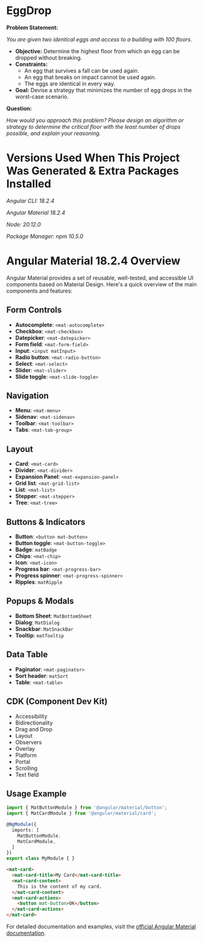# EggDrop

**Problem Statement:**

*You are given two identical eggs and access to a building with 100 floors.*

- **Objective:** Determine the highest floor from which an egg can be dropped without breaking.
- **Constraints:**
  - An egg that survives a fall can be used again.
  - An egg that breaks on impact cannot be used again.
  - The eggs are identical in every way.
- **Goal:** Devise a strategy that minimizes the number of egg drops in the worst-case scenario.

**Question:**

*How would you approach this problem? Please design an algorithm or strategy to determine the critical floor with the least number of drops possible, and explain your reasoning.*


# Versions Used When This Project Was Generated & Extra Packages Installed
*Angular CLI: 18.2.4*

*Angular Material 18.2.4*

*Node: 20.12.0*

*Package Manager: npm 10.5.0*

# Angular Material 18.2.4 Overview

Angular Material provides a set of reusable, well-tested, and accessible UI components based on Material Design. Here's a quick overview of the main components and features:

## Form Controls

- **Autocomplete**: `<mat-autocomplete>`
- **Checkbox**: `<mat-checkbox>`
- **Datepicker**: `<mat-datepicker>`
- **Form field**: `<mat-form-field>`
- **Input**: `<input matInput>`
- **Radio button**: `<mat-radio-button>`
- **Select**: `<mat-select>`
- **Slider**: `<mat-slider>`
- **Slide toggle**: `<mat-slide-toggle>`

## Navigation

- **Menu**: `<mat-menu>`
- **Sidenav**: `<mat-sidenav>`
- **Toolbar**: `<mat-toolbar>`
- **Tabs**: `<mat-tab-group>`

## Layout

- **Card**: `<mat-card>`
- **Divider**: `<mat-divider>`
- **Expansion Panel**: `<mat-expansion-panel>`
- **Grid list**: `<mat-grid-list>`
- **List**: `<mat-list>`
- **Stepper**: `<mat-stepper>`
- **Tree**: `<mat-tree>`

## Buttons & Indicators

- **Button**: `<button mat-button>`
- **Button toggle**: `<mat-button-toggle>`
- **Badge**: `matBadge`
- **Chips**: `<mat-chip>`
- **Icon**: `<mat-icon>`
- **Progress bar**: `<mat-progress-bar>`
- **Progress spinner**: `<mat-progress-spinner>`
- **Ripples**: `matRipple`

## Popups & Modals

- **Bottom Sheet**: `MatBottomSheet`
- **Dialog**: `MatDialog`
- **Snackbar**: `MatSnackBar`
- **Tooltip**: `matTooltip`

## Data Table

- **Paginator**: `<mat-paginator>`
- **Sort header**: `matSort`
- **Table**: `<mat-table>`

## CDK (Component Dev Kit)

- Accessibility
- Bidirectionality
- Drag and Drop
- Layout
- Observers
- Overlay
- Platform
- Portal
- Scrolling
- Text field

## Usage Example

```typescript
import { MatButtonModule } from '@angular/material/button';
import { MatCardModule } from '@angular/material/card';

@NgModule({
  imports: [
    MatButtonModule,
    MatCardModule,
  ]
})
export class MyModule { }
```

```html
<mat-card>
  <mat-card-title>My Card</mat-card-title>
  <mat-card-content>
    This is the content of my card.
  </mat-card-content>
  <mat-card-actions>
    <button mat-button>OK</button>
  </mat-card-actions>
</mat-card>
```

For detailed documentation and examples, visit the [official Angular Material documentation](https://material.angular.io/).


